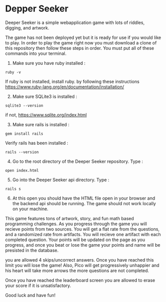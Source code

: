 # Depper Seeker

Deeper Seeker is a simple webapplication game with lots of riddles, digging, and artwork.

The game has not been deployed yet but it is ready for use if you would like to play.
In order to play the game right now you must download a clone of this repository then follow these steps in order. You must put all of these commands into your terminal.

1. Make sure you have ruby installed :

```
ruby -v
```

If ruby is not installed, install ruby. by following these instructions https://www.ruby-lang.org/en/documentation/installation/

2. Make sure SQLite3 is installed :

```
sqlite3 --version
```

if not, https://www.sqlite.org/index.html

3. Make sure rails is installed :

```
gem install rails
```

Verify rails has been installed :

```
rails --version
```

4. Go to the root directory of the Deeper Seeker repository. Type :

```
open index.html
```

5. Go into the Deeper Seeker api directory. Type :

```
rails s
```

6. At this open you should have the HTML file open in your browser and the backend api should be running. The game should not work locally on your machine.

This game features tons of artwork, story, and fun math based programming challenges. As you progress through the game you will recieve points from two sources. You will get a flat rate from the questions, and a randomized rate from artifacts. You will recieve one artifact with each completed question. Your points will be updated on the page as you progress, and once you beat or lose the game your points and name will be presisted in the database.

you are allowed 4 skips/uncorrect answers. Once you have reached this limit you will lose the game! Also, Pico will get progressively unhappier and his heart will take more arrows the more questions are not completed.

Once you have reached the leaderboard screen you are allowed to erase your score if it is unsatisfactory.

Good luck and have fun!